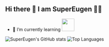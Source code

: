 ## Hi there 👋  I am SuperEugen 🦸‍♂️

- 🌱 I’m currently learning <img src="https://cdn.jsdelivr.net/gh/devicons/devicon@latest/icons/godot/godot-original.svg" width=40 height=40/>

![SuperEugen's GitHub stats](https://github-readme-stats.vercel.app/api?username=supereugen&show_icons=true&custom_title=SuperEugen's%20Github%20Stats)
![Top Languages](https://github-readme-stats.vercel.app/api/top-langs/?username=supereugen&layout=compact)
